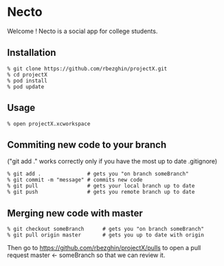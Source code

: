 # Necto

Welcome ! Necto is a social app for college students.

## Installation
```
% git clone https://github.com/rbezghin/projectX.git
% cd projectX
% pod install
% pod update
```
## Usage
```
% open projectX.xcworkspace 
```
## Commiting new code to your branch 
("git add ." works correctly only if you have the most up to date .gitignore)
```
% git add .               # gets you "on branch someBranch"
% git commit -m "message" # commits new code
% git pull                # gets your local branch up to date
% git push                # gets you remote branch up to date
```
## Merging new code with master
```
% git checkout someBranch      # gets you "on branch someBranch"
% git pull origin master       # gets you up to date with origin
```

Then go to https://github.com/rbezghin/projectX/pulls to open a pull request master <- someBranch 
so that we can review it.

